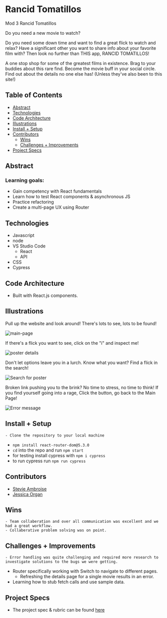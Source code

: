 # Rancid Tomatillos
Mod 3 Rancid Tomatillos

Do you need a new movie to watch?

Do you need some down time and want to find a great flick to watch and relax? 
Have a significant other you want to share info about your favorite film with?
Then look no further than THIS app, RANCID TOMATILLOS!

A one stop shop for some of the greatest films in existence.
Brag to your buddies about this rare find.
Become the movie buff in your social circle.
Find out about the details no one else has! (Unless they've also been to this site!)


## Table of Contents
  - [Abstract](#abstract)
  - [Technologies](#technologies)
  - [Code Architecture](#code-architecture)
  - [Illustrations](#illustrations)
  - [Install + Setup](#set-up)
  - [Contributors](#contributors)
	- [Wins](#wins)
	- [Challenges + Improvements](#challenges-+-Improvements)
  - [Project Specs](#project-specs)

## Abstract
### Learning goals:
- Gain competency with React fundamentals
- Learn how to test React components & asynchronous JS
- Practice refactoring
- Create a multi-page UX using Router

## Technologies
  - Javascript
  - node
  - VS Studio Code
	- React
	- API
  - CSS
  - Cypress 


## Code Architecture

- Built with React.js components. 


## Illustrations
Pull up the website and look around! There's lots to see, lots to be found!

![main-page](https://media.giphy.com/media/fmF26XjMpl9x0FWCBu/giphy.gif)

If there's a flick you want to see, click on the "i" and inspect me!

![poster details](https://media.giphy.com/media/KWr9bbrUQnRNvbmFVh/giphy.gif)

Don't let options leave you in a lurch.
Know what you want? Find a flick in the search!

![Search for poster](https://media.giphy.com/media/NH6kGefVt828LzDSW3/giphy.gif)

Broken link pushing you to the brink?
No time to stress, no time to think!
If you find yourself going into a rage,
Click the button, go back to the Main Page!

![Error message](https://media.giphy.com/media/YgpDXEDP9k6bq19630/giphy.gif)


## Install + Setup
	- Clone the repository to your local machine 
  - `npm install react-router-dom@5.3.0`
  - `cd` into the repo and run `npm start`
  - for testing install cypress with `npm i cypress`
  - to run cypress run `npm run cypress`


## Contributors
  - [Stevie Ambroise](https://github.com/StevieAmb)
  - [Jessica Organ](https://github.com/Jorgan612)

## Wins
	- Team collaberation and over all communication was excellent and we had a great workflow. 
	- Collaberative problem solving was on point. 

## Challenges + Improvements
	- Error handling was quite challenging and required more research to investigate solutions to the bugs we were getting. 
  - Router specifically working with Switch to navigate to different pages. 
	- Refreshing the details page for a single movie results in an error. 
  - Learning how to stub fetch calls and use sample data.


## Project Specs
  - The project spec & rubric can be found [here](https://frontend.turing.edu/projects/module-3/rancid-tomatillos-v3.html)
